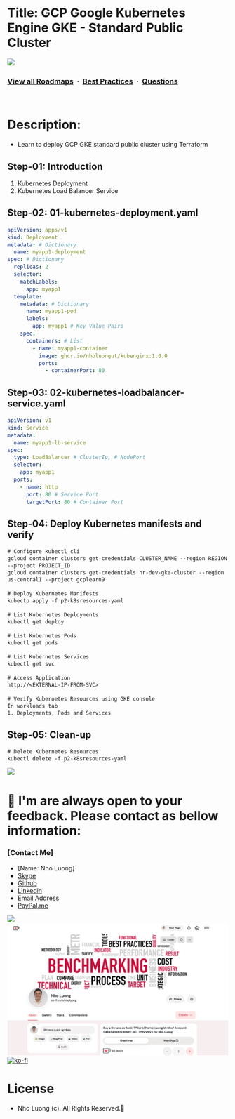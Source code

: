 # Title: GCP Google Kubernetes Engine GKE - Standard Public Cluster

![](https://i.imgur.com/waxVImv.png)
### [View all Roadmaps](https://github.com/nholuongut/all-roadmaps) &nbsp;&middot;&nbsp; [Best Practices](https://github.com/nholuongut/all-roadmaps/blob/main/public/best-practices/) &nbsp;&middot;&nbsp; [Questions](https://www.linkedin.com/in/nholuong/)
<br/>

# Description: 
- Learn to deploy GCP GKE standard public cluster using Terraform

## Step-01: Introduction
1. Kubernetes Deployment
2. Kubernetes Load Balancer Service

## Step-02: 01-kubernetes-deployment.yaml
```yaml
apiVersion: apps/v1
kind: Deployment  
metadata: # Dictionary
  name: myapp1-deployment
spec: # Dictionary
  replicas: 2
  selector: 
    matchLabels: 
      app: myapp1
  template:
    metadata: # Dictionary
      name: myapp1-pod
      labels:
        app: myapp1 # Key Value Pairs   
    spec:
      containers: # List
        - name: myapp1-container
          image: ghcr.io/nholuongut/kubenginx:1.0.0
          ports: 
            - containerPort: 80          
```

## Step-03: 02-kubernetes-loadbalancer-service.yaml
```yaml
apiVersion: v1
kind: Service 
metadata:
  name: myapp1-lb-service
spec:
  type: LoadBalancer # ClusterIp, # NodePort
  selector:
    app: myapp1
  ports: 
    - name: http
      port: 80 # Service Port
      targetPort: 80 # Container Port
```

## Step-04: Deploy Kubernetes manifests and verify
```t
# Configure kubectl cli
gcloud container clusters get-credentials CLUSTER_NAME --region REGION --project PROJECT_ID
gcloud container clusters get-credentials hr-dev-gke-cluster --region us-central1 --project gcplearn9

# Deploy Kubernetes Manifests
kubectp apply -f p2-k8sresources-yaml

# List Kubernetes Deployments
kubectl get deploy

# List Kubernetes Pods
kubectl get pods

# List Kubernetes Services
kubectl get svc

# Access Application
http://<EXTERNAL-IP-FROM-SVC>

# Verify Kubernetes Resources using GKE console
In workloads tab
1. Deployments, Pods and Services
```

## Step-05: Clean-up
```t
# Delete Kubernetes Resources
kubectl delete -f p2-k8sresources-yaml
```

![](https://i.imgur.com/waxVImv.png)
# 🚀 I'm are always open to your feedback.  Please contact as bellow information:
### [Contact Me]
* [Name: Nho Luong]
* [Skype](luongutnho_skype)
* [Github](https://github.com/nholuongut/)
* [Linkedin](https://www.linkedin.com/in/nholuong/)
* [Email Address](luongutnho@hotmail.com)
* [PayPal.me](https://www.paypal.com/paypalme/nholuongut)

![](https://i.imgur.com/waxVImv.png)
![](Donate.png)
[![ko-fi](https://ko-fi.com/img/githubbutton_sm.svg)](https://ko-fi.com/nholuong)

# License
* Nho Luong (c). All Rights Reserved.🌟